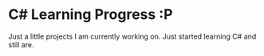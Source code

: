 # C# Learning Progress :P

Just a little projects I am currently working on. Just started learning C# and still are.
